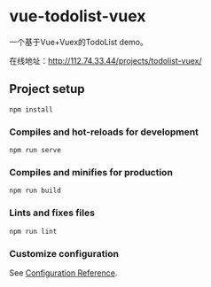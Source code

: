 # vue-todolist-vuex

一个基于Vue+Vuex的TodoList demo。

在线地址：http://112.74.33.44/projects/todolist-vuex/

## Project setup

```
npm install
```

### Compiles and hot-reloads for development
```
npm run serve
```

### Compiles and minifies for production
```
npm run build
```

### Lints and fixes files
```
npm run lint
```

### Customize configuration
See [Configuration Reference](https://cli.vuejs.org/config/).
